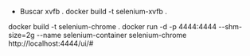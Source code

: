 - Buscar xvfb .
  docker build -t selenium-xvfb .

docker build -t selenium-chrome .
docker run -d -p 4444:4444 --shm-size=2g --name selenium-container selenium-chrome
http://localhost:4444/ui/#
